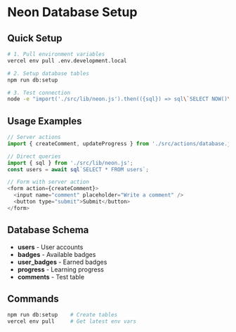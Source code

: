 # Neon Database Setup

## Quick Setup

```bash
# 1. Pull environment variables
vercel env pull .env.development.local

# 2. Setup database tables
npm run db:setup

# 3. Test connection
node -e "import('./src/lib/neon.js').then(({sql}) => sql\`SELECT NOW()\`.then(console.log))"
```

## Usage Examples

```javascript
// Server actions
import { createComment, updateProgress } from './src/actions/database.js';

// Direct queries
import { sql } from './src/lib/neon.js';
const users = await sql`SELECT * FROM users`;

// Form with server action
<form action={createComment}>
  <input name="comment" placeholder="Write a comment" />
  <button type="submit">Submit</button>
</form>
```

## Database Schema

- **users** - User accounts
- **badges** - Available badges  
- **user_badges** - Earned badges
- **progress** - Learning progress
- **comments** - Test table

## Commands

```bash
npm run db:setup    # Create tables
vercel env pull     # Get latest env vars
```